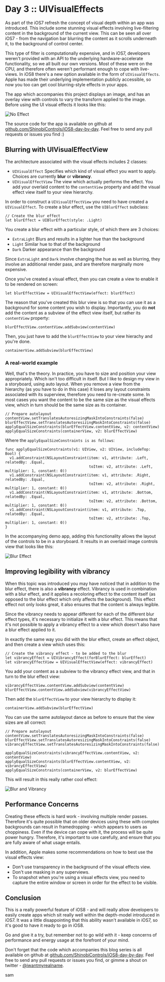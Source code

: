 # Day 3 :: UIVisualEffects

As part of the iOS7 refresh the concept of visual depth within an app was
introduced. This include some stunning visual effects involving live-filtering
content in the background of the current view. This can be seen all over iOS7 -
from the navigation bar blurring the content as it scrolls underneath it, to the
background of control center.

This type of filter is computationally expensive, and in iOS7, developers weren't
provided with an API to the underlying hardware-accelerate functionality, so we
all built our own versions. Most of these were on the CPU, and therefore often
weren't performant enough to cope with live-views. In iOS8 there's a new option
available in the form of `UIVisualEffects`. Apple has made their underlying
implementation publicly accessible, so now you too can get cool blurring-style
effects in your apps.

The app which accompanies this project displays an image, and has an overlay view
with controls to vary the transform applied to the image. Before using the
UI visual effects it looks like this:

![No Effect](images/03/no_effect.png)

The source code for the app is available on github at
[github.com/ShinobiControls/iOS8-day-by-day](https://github.com/ShinobiControls/iOS8-day-by-day).
Feel free to send any pull requests or issues you find :)


## Blurring with UIVisualEffectView

The architecture associated with the visual effects includes 2 classes:

- `UIVisualEffect` Specifies which kind of visual effect you want to apply. Choices
are currently __blur__ or __vibrancy__.
- `UIVisualEffectView` The view which actually performs the effect. You add your
overlaid content to the `contentView` property and add the visual effect view
itself to your view hierarchy.

In order to construct a `UIVisualEffectView` you need to have created a `UIVisualEffect`.
To create a blur effect, use the `UIBlurEffect` subclass:

    // Create the blur effect
    let blurEffect = UIBlurEffect(style: .Light)

You create a blur effect with a particular style, of which there are 3 choices:

- `ExtraLight` Blurs and results in a lighter hue than the background
- `Light` Similar hue to that of the background
- `Dark` Darker appearance than the background

Since `ExtraLight` and `Dark` involve changing the hue as well as blurring, they
involve an additional render pass, and are therefore marginally more expensive.

Once you've created a visual effect, then you can create a view to enable it
to be rendered on screen:

    let blurEffectView = UIVisualEffectView(effect: blurEffect)

The reason that you've created this blur view is so that you can use it as a
background for some content you wish to display. Importantly, you do __not__
add the content as a subview of the effect view itself, but rather its
`contentView` property:

    blurEffectView.contentView.addSubview(contentView)

Then, you just have to add the `blurEffectView` to your view hierachy and you're
done.

    containerView.addSubview(blurEffectView)

### A real-world example

Well, that's the theory. In practice, you have to size and position your view
appropriately. Which isn't too difficult in itself. But I like to design my view
in a storyboard, using auto layout. When you remove a view from the hierarchy
(as you have to do in this case) it loses any layout constraints associated with
its superview, therefore you need to re-create some. In most cases you want the
content to be the same size as the visual effects view, which in turn should be
the same size as its container.

    // Prepare autolayout
    contentView.setTranslatesAutoresizingMaskIntoConstraints(false)
    blurEffectView.setTranslatesAutoresizingMaskIntoConstraints(false)
    applyEqualSizeConstraints(blurEffectView.contentView, v2: contentView)
    applyEqualSizeConstraints(containerView, v2: blurEffectView)

Where the `applyEqualSizeConstraints is as follows`:

    func applyEqualSizeConstraints(v1: UIView, v2: UIView, includeTop: Bool) {
      v1.addConstraint(NSLayoutConstraint(item: v1, attribute: .Left, relatedBy: .Equal,
                                          toItem: v2, attribute: .Left, multiplier: 1, constant: 0))
      v1.addConstraint(NSLayoutConstraint(item: v1, attribute: .Right, relatedBy: .Equal,
                                          toItem: v2, attribute: .Right, multiplier: 1, constant: 0))
      v1.addConstraint(NSLayoutConstraint(item: v1, attribute: .Bottom, relatedBy: .Equal,
                                          toItem: v2, attribute: .Bottom, multiplier: 1, constant: 0))
      v1.addConstraint(NSLayoutConstraint(item: v1, attribute: .Top, relatedBy: .Equal,
                                          toItem: v2, attribute: .Top, multiplier: 1, constant: 0))
    }

In the accompanying demo app, adding this functionality allows the layout of the
controls to be in a storyboard. It results in an overlaid image controls view
that looks like this:

![Blur Effect](images/03/blur_effect.png)


## Improving legibility with vibrancy

When this topic was introduced you may have noticed that in addition to the blur
effect, there is also a __vibrancy__ effect. Vibrancy is used in combination with
a blur effect, and it applies a recoloring effect to the content itself (as opposed
to the blur effect which only affects the background). This effect effect not
only looks great, it also ensures that the content is always legible.

Since the vibrancy needs to appear different for each of the different blur effect
types, it's necessary to initialize it with a blur effect. This means that it's
not possible to apply a vibrancy effect to a view which doesn't also have a blur
effect applied to it.

In exactly the same way you did with the blur effect, create an effect object, and
then create a view which uses this:

    // Create the vibrancy effect - to be added to the blur
    let vibrancyEffect = UIVibrancyEffect(forBlurEffect: blurEffect)
    let vibrancyEffectView = UIVisualEffectView(effect: vibrancyEffect)

You add your content as a subview to the vibrancy effect view, and that in turn
to the blur effect view:

    vibrancyEffectView.contentView.addSubview(contentView)
    blurEffectView.contentView.addSubview(vibrancyEffectView)

Then add the `blurEffectView` to your view hierarchy to display it:

    containerView.addSubview(blurEffectView)

You can use the same autolayout dance as before to ensure that the view sizes
are all correct:


    // Prepare autolayout
    contentView.setTranslatesAutoresizingMaskIntoConstraints(false)
    blurEffectView.setTranslatesAutoresizingMaskIntoConstraints(false)
    vibrancyEffectView.setTranslatesAutoresizingMaskIntoConstraints(false)

    applyEqualSizeConstraints(vibrancyEffectView.contentView, v2: contentView)
    applyEqualSizeConstraints(blurEffectView.contentView, v2: vibrancyEffectView)
    applyEqualSizeConstraints(containerView, v2: blurEffectView)

This will result in this really rather cool effect:

![Blur and Vibrancy](images/03/blur_vibrancy_effect.png)


## Performance Concerns

Creating these effects is hard work - involving multiple render passes. Therefore
it's quite possible that on older devices using these with complex backgrounds
can result in framedropping - which appears to users as choppiness. Even if the
device can cope with it, the process will be quite power hungry. Therefore, it's
important to use carefully, and ensure that you are fully aware of what usage
entails.

In addition, Apple makes some recommendations on how to best use the visual effects
view:

- Don't use transparency in the background of the visual effects view.
- Don't use masking in any superviews.
- To snapshot when you're using a visual effects view, you need to capture the
entire window or screen in order for the effect to be visible.


## Conclusion

This is a really powerful feature of iOS8 - and will really allow developers to
easily create apps which sit really well within the depth-model introduced in
iOS7. It was a little disappointing that this ability wasn't available in iOS7,
so it's good to have it ready to go in iOS8.

Go and give it a try, but remember not to go wild with it - keep concerns of
performance and energy usage at the forefront of your mind.

Don't forget that the code which accompanies this blog series is all available
on github at
[github.com/ShinobiControls/iOS8-day-by-day](https://github.com/ShinobiControls/iOS8-day-by-day).
Feel free to send any pull requests or issues you find, or gimme a
shout on twitter -
[@iwantmyrealname](https://twitter.com/iwantmyrealname).

sam
